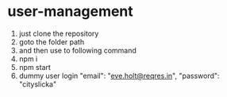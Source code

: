 # user-management

 1) just clone the repository 
 2) goto the folder path
 3) and then use to following command
 4) npm i 
 5) npm start
 6) dummy user login 
      "email": "eve.holt@reqres.in",
      "password": "cityslicka"
